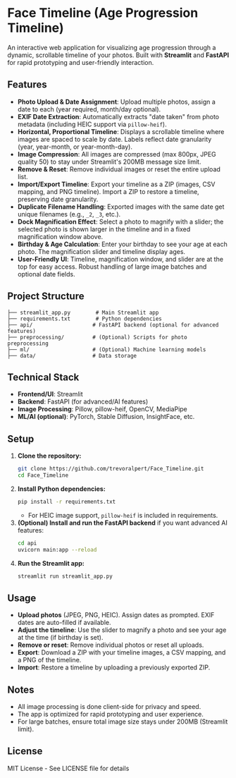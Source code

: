 # Face Timeline (Age Progression Timeline)

An interactive web application for visualizing age progression through a dynamic, scrollable timeline of your photos. Built with **Streamlit** and **FastAPI** for rapid prototyping and user-friendly interaction.

## Features

- **Photo Upload & Date Assignment**: Upload multiple photos, assign a date to each (year required, month/day optional).
- **EXIF Date Extraction**: Automatically extracts "date taken" from photo metadata (including HEIC support via `pillow-heif`).
- **Horizontal, Proportional Timeline**: Displays a scrollable timeline where images are spaced to scale by date. Labels reflect date granularity (year, year-month, or year-month-day).
- **Image Compression**: All images are compressed (max 800px, JPEG quality 50) to stay under Streamlit's 200MB message size limit.
- **Remove & Reset**: Remove individual images or reset the entire upload list.
- **Import/Export Timeline**: Export your timeline as a ZIP (images, CSV mapping, and PNG timeline). Import a ZIP to restore a timeline, preserving date granularity.
- **Duplicate Filename Handling**: Exported images with the same date get unique filenames (e.g., `_2`, `_3`, etc.).
- **Dock Magnification Effect**: Select a photo to magnify with a slider; the selected photo is shown larger in the timeline and in a fixed magnification window above.
- **Birthday & Age Calculation**: Enter your birthday to see your age at each photo. The magnification slider and timeline display ages.
- **User-Friendly UI**: Timeline, magnification window, and slider are at the top for easy access. Robust handling of large image batches and optional date fields.

## Project Structure

```
├── streamlit_app.py        # Main Streamlit app
├── requirements.txt        # Python dependencies
├── api/                   # FastAPI backend (optional for advanced features)
├── preprocessing/         # (Optional) Scripts for photo preprocessing
├── ml/                    # (Optional) Machine learning models
├── data/                  # Data storage
```

## Technical Stack

- **Frontend/UI**: Streamlit
- **Backend**: FastAPI (for advanced/AI features)
- **Image Processing**: Pillow, pillow-heif, OpenCV, MediaPipe
- **ML/AI (optional)**: PyTorch, Stable Diffusion, InsightFace, etc.

## Setup

1. **Clone the repository:**
   ```bash
   git clone https://github.com/trevoralpert/Face_Timeline.git
   cd Face_Timeline
   ```
2. **Install Python dependencies:**
   ```bash
   pip install -r requirements.txt
   ```
   - For HEIC image support, `pillow-heif` is included in requirements.
3. **(Optional) Install and run the FastAPI backend** if you want advanced AI features:
   ```bash
   cd api
   uvicorn main:app --reload
   ```
4. **Run the Streamlit app:**
   ```bash
   streamlit run streamlit_app.py
   ```

## Usage

- **Upload photos** (JPEG, PNG, HEIC). Assign dates as prompted. EXIF dates are auto-filled if available.
- **Adjust the timeline**: Use the slider to magnify a photo and see your age at the time (if birthday is set).
- **Remove or reset**: Remove individual photos or reset all uploads.
- **Export**: Download a ZIP with your timeline images, a CSV mapping, and a PNG of the timeline.
- **Import**: Restore a timeline by uploading a previously exported ZIP.

## Notes
- All image processing is done client-side for privacy and speed.
- The app is optimized for rapid prototyping and user experience.
- For large batches, ensure total image size stays under 200MB (Streamlit limit).

## License

MIT License - See LICENSE file for details 